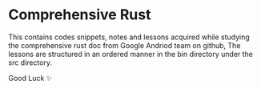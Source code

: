 # Comprehensive Rust
This contains codes snippets, notes and lessons acquired while studying the comprehensive rust doc
from Google Andriod team on github, The lessons are structured in an ordered manner in the bin directory under the 
src directory.


Good Luck ✨